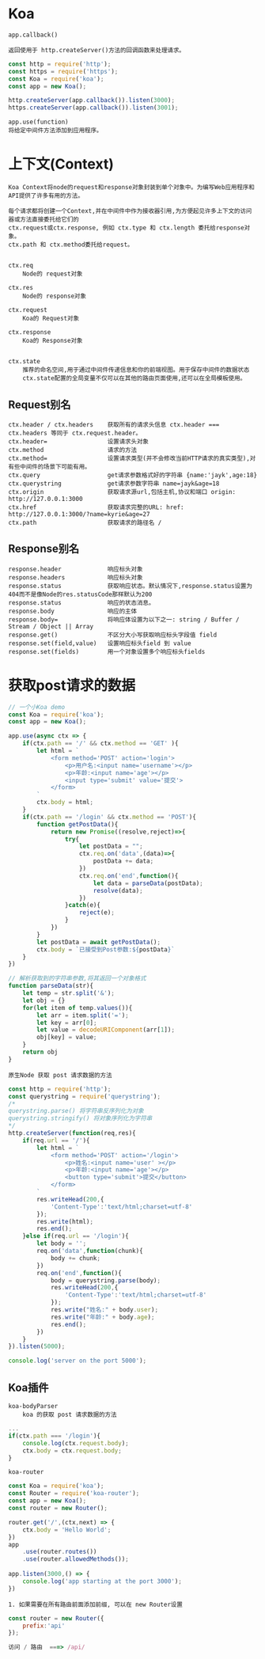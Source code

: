 # Koa

	app.callback()
	
	返回使用于 http.createServer()方法的回调函数来处理请求。
```js
const http = require('http');
const https = require('https');
const Koa = require('koa');
const app = new Koa();

http.createServer(app.callback()).listen(3000);
https.createServer(app.callback()).listen(3001);
```

	app.use(function)
	将给定中间件方法添加到应用程序。
	
# 上下文(Context)

	Koa Context将node的request和response对象封装到单个对象中。为编写Web应用程序和API提供了许多有用的方法。
	
	每个请求都将创建一个Context,并在中间件中作为接收器引用,为方便起见许多上下文的访问器或方法直接委托给它们的
	ctx.request或ctx.response, 例如 ctx.type 和 ctx.length 委托给response对象。
	ctx.path 和 ctx.method委托给request。
	
	
	ctx.req
		Node的 request对象
	
	ctx.res
		Node的 response对象
		
	ctx.request
		Koa的 Request对象
		
	ctx.response
		Koa的 Response对象
		
		
	ctx.state
		推荐的命名空间,用于通过中间件传递信息和你的前端视图。用于保存中间件的数据状态
		ctx.state配置的全局变量不仅可以在其他的路由页面使用,还可以在全局模板使用。
		
## Request别名

	ctx.header / ctx.headers	获取所有的请求头信息 ctx.header === ctx.headers 等同于 ctx.request.header。  
	ctx.header= 				设置请求头对象
	ctx.method					请求的方法
	ctx.method=					设置请求类型(并不会修改当前HTTP请求的真实类型),对有些中间件的场景下可能有用。
	ctx.query					get请求参数格式好的字符串 {name:'jayk',age:18}
	ctx.querystring				get请求参数字符串 name=jayk&age=18
	ctx.origin					获取请求源url,包括主机,协议和端口 origin: http://127.0.0.1:3000
	ctx.href					获取请求完整的URL: href: http://127.0.0.1:3000/?name=kyrie&age=27
	ctx.path					获取请求的路径名 /  
	
## Response别名

	response.header				响应标头对象
	response.headers			响应标头对象
	response.status				获取响应状态。默认情况下,response.status设置为404而不是像Node的res.statusCode那样默认为200
	response.status				响应的状态消息。
	response.body				响应的主体
	response.body=				将响应体设置为以下之一: string / Buffer / Stream / Object || Array 
	response.get()				不区分大小写获取响应标头字段值 field
	response.set(field,value)	设置响应标头field 到 value
	response.set(fields)		用一个对象设置多个响应标头fields


# 获取post请求的数据

	
```js
// 一个小Koa demo
const Koa = require('koa');
const app = new Koa();

app.use(async ctx => {
	if(ctx.path == '/' && ctx.method == 'GET' ){
		let html = `
			<form method='POST' action='login'>
				<p>用户名:<input name='username'></p>
				<p>年龄:<input name='age'></p>
				<input type='submit' value='提交'>
			</form>
		`
		ctx.body = html;
	}
	if(ctx.path == '/login' && ctx.method == 'POST'){
		function getPostData(){
			return new Promise((resolve,reject)=>{
				try{
					let postData = "";
					ctx.req.on('data',(data)=>{
						postData += data;
					})
					ctx.req.on('end',function(){
						let data = parseData(postData);
						resolve(data);
					})
				}catch(e){
					reject(e);
				}
			})
		}
		let postData = await getPostData();
		ctx.body = `已接受到Post参数:${postData}`
	}
})

// 解析获取到的字符串参数,将其返回一个对象格式 
function parseData(str){
	let temp = str.split('&');
	let obj = {}
	for(let item of temp.values()){
		let arr = item.split('=');
		let key = arr[0];
		let value = decodeURIComponent(arr[1]);
		obj[key] = value;
	}
	return obj
}
```


	原生Node 获取 post 请求数据的方法
```js
const http = require('http');
const querystring = require('querystring');	
/*
querystring.parse() 将字符串反序列化为对象 
querystring.stringify()	将对象序列化为字符串
*/ 
http.createServer(function(req,res){
	if(req.url == '/'){
		let html = `
			<form method='POST' action='/login'>
				<p>姓名:<input name='user' ></p>
				<p>年龄:<input name='age'></p>
				<button type='submit'>提交</button>
			</form>
		`
		res.writeHead(200,{
			'Content-Type':'text/html;charset=utf-8'
		});
		res.write(html);
		res.end();
	}else if(req.url == '/login'){
		let body = '';
		req.on('data',function(chunk){
			body += chunk;
		})
		req.on('end',function(){
			body = querystring.parse(body);
			res.writeHead(200,{
				'Content-Type':'text/html;charset=utf-8'
			});
			res.write("姓名:" + body.user);
			res.write("年龄:" + body.age);
			res.end();
		})
	}
}).listen(5000);

console.log('server on the port 5000');
```

## Koa插件 
	
	koa-bodyParser
		koa 的获取 post 请求数据的方法
```js
...
if(ctx.path === '/login'){
	console.log(ctx.request.body);
	ctx.body = ctx.request.body;
}
```

	koa-router
		
```js
const Koa = require('koa');
const Router = require('koa-router');
const app = new Koa();
const router = new Router();

router.get('/',(ctx,next) => {
	ctx.body = 'Hello World';
})
app
	.use(router.routes())
	.use(router.allowedMethods());
	
app.listen(3000,() => {
	console.log('app starting at the port 3000');
})
```

	1. 如果需要在所有路由前面添加前缀, 可以在 new Router设置
```js
const router = new Router({
	prefix:'api'
});

访问 / 路由  ===> /api/
```